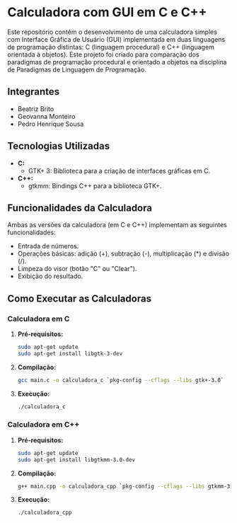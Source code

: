 # Calculadora com GUI em C e C++

Este repositório contém o desenvolvimento de uma calculadora simples com Interface Gráfica de Usuário (GUI) implementada em duas linguagens de programação distintas: C (linguagem procedural) e C++ (linguagem orientada à objetos). Este projeto foi criado para comparação dos paradigmas de programação procedural e orientado a objetos na disciplina de Paradigmas de Linguagem de Programação.


## Integrantes

* Beatriz Brito
* Geovanna Monteiro
* Pedro Henrique Sousa


## Tecnologias Utilizadas

* **C:**
    * GTK+ 3: Biblioteca para a criação de interfaces gráficas em C.
* **C++:**
    * gtkmm: Bindings C++ para a biblioteca GTK+.


## Funcionalidades da Calculadora

Ambas as versões da calculadora (em C e C++) implementam as seguintes funcionalidades:

* Entrada de números.
* Operações básicas: adição (+), subtração (-), multiplicação (*) e divisão (/).
* Limpeza do visor (botão "C" ou "Clear").
* Exibição do resultado.


## Como Executar as Calculadoras

### Calculadora em C

1.  **Pré-requisitos:** 
    ```bash
    sudo apt-get update
    sudo apt-get install libgtk-3-dev
    ```


2.  **Compilação:** 
    ```bash
    gcc main.c -o calculadora_c `pkg-config --cflags --libs gtk+-3.0`
    ```

3.  **Execução:** 
    ```bash
    ./calculadora_c
    ```


### Calculadora em C++

1.  **Pré-requisitos:**
    ```bash
    sudo apt-get update
    sudo apt-get install libgtkmm-3.0-dev
    ```

2.  **Compilação:** 
    ```bash
    g++ main.cpp -o calculadora_cpp `pkg-config --cflags --libs gtkmm-3.0`
    ```

3.  **Execução:** 
    ```bash
    ./calculadora_cpp
    ```